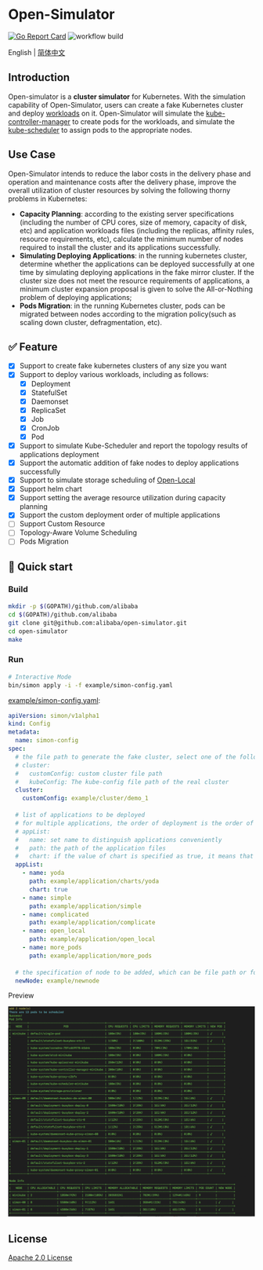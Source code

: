 # Open-Simulator

[![Go Report Card](https://goreportcard.com/badge/github.com/alibaba/open-simulator)](https://goreportcard.com/report/github.com/alibaba/open-simulator)
![workflow build](https://github.com/alibaba/open-simulator/actions/workflows/build.yml/badge.svg)

English | [简体中文](./README_zh.md)

## Introduction

Open-simulator is a **cluster simulator** for Kubernetes. With the simulation capability of Open-Simulator, users can create a fake Kubernetes cluster and deploy [workloads](https://kubernetes.io/zh/docs/concepts/workloads/) on it. Open-Simulator will simulate the [kube-controller-manager](https://kubernetes.io/docs/reference/command-line-tools-reference/kube-controller-manager/) to create pods for the workloads, and simulate the [kube-scheduler](https://kubernetes.io/docs/reference/command-line-tools-reference/kube-scheduler/) to assign pods to the appropriate nodes.

## Use Case

Open-Simulator intends to reduce the labor costs in the delivery phase and operation and maintenance costs after the delivery phase, improve the overall utilization of cluster resources by solving the following thorny problems in Kubernetes:

- **Capacity Planning**: according to the existing server specifications (including the number of CPU cores, size of memory, capacity of disk, etc) and application workloads files (including the replicas, affinity rules, resource requirements, etc), calculate the minimum number of nodes required to install the cluster and its applications successfully.
- **Simulating Deploying Applications**: in the running kubernetes cluster, determine whether the applications can be deployed successfully at one time by simulating deploying applications in the fake mirror cluster. If the cluster size does not meet the resource requirements of applications, a minimum cluster expansion proposal is given to solve the All-or-Nothing problem of deploying applications;
- **Pods Migration**: in the running Kubernetes cluster, pods can be migrated between nodes according to the migration policy(such as scaling down cluster, defragmentation, etc).

## ✅ Feature

- [x] Support to create fake kubernetes clusters of any size you want
- [x] Support to deploy various workloads, including as follows:
  - [x] Deployment
  - [x] StatefulSet
  - [x] Daemonset
  - [x] ReplicaSet
  - [x] Job
  - [x] CronJob
  - [x] Pod
- [x] Support to simulate Kube-Scheduler and report the topology results of applications deployment
- [x] Support the automatic addition of fake nodes to deploy applications successfully
- [x] Support to simulate storage scheduling of [Open-Local](https://github.com/alibaba/open-local)
- [x] Support helm chart
- [x] Support setting the average resource utilization during capacity planning
- [x] Support the custom deployment order of multiple applications
- [ ] Support Custom Resource
- [ ] Topology-Aware Volume Scheduling
- [ ] Pods Migration

## 🚀 Quick start

### Build

```bash
mkdir -p $(GOPATH)/github.com/alibaba
cd $(GOPATH)/github.com/alibaba
git clone git@github.com:alibaba/open-simulator.git
cd open-simulator
make
```

### Run

```bash
# Interactive Mode
bin/simon apply -i -f example/simon-config.yaml
```

[example/simon-config.yaml](example/simon-config.yaml):

```yaml
apiVersion: simon/v1alpha1
kind: Config
metadata:
  name: simon-config
spec:
  # the file path to generate the fake cluster, select one of the following
  # cluster:
  #   customConfig: custom cluster file path
  #   kubeConfig: The kube-config file path of the real cluster
  cluster:
    customConfig: example/cluster/demo_1

  # list of applications to be deployed
  # for multiple applications, the order of deployment is the order of configuration in the list
  # appList:
  #   name: set name to distinguish applications conveniently
  #   path: the path of the application files
  #   chart: if the value of chart is specified as true, it means that the application is a chart; If false or not set, it is a non-chart
  appList:
    - name: yoda
      path: example/application/charts/yoda
      chart: true
    - name: simple
      path: example/application/simple
    - name: complicated
      path: example/application/complicate
    - name: open_local
      path: example/application/open_local
    - name: more_pods
      path: example/application/more_pods

  # the specification of node to be added, which can be file path or folder path
  newNode: example/newnode
```

Preview

![](./docs/images/simon.png)

## License

[Apache 2.0 License](LICENSE)